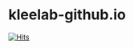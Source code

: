 # kleelab-github.io
[![Hits](https://hits.seeyoufarm.com/api/count/incr/badge.svg?url=https%3A%2F%2Fklee.dgist.ac.kr&count_bg=%23ACB0AF&title_bg=%230B0A0A&icon=&icon_color=%23E7E7E7&title=%EB%B0%A9%EB%AC%B8%EC%9E%90%EC%88%98&edge_flat=true)](https://hits.seeyoufarm.com)

